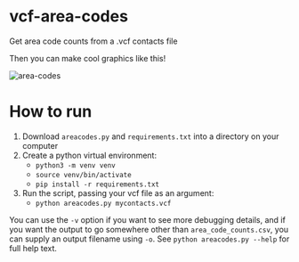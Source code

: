 # vcf-area-codes
Get area code counts from a .vcf contacts file

Then you can make cool graphics like this!

![area-codes](https://github.com/ZephArvanitis/vcf-area-codes/assets/4411956/6edfffb7-6c2d-43fb-b6fb-dff318569f45)

# How to run
1. Download `areacodes.py` and `requirements.txt` into a directory on your computer
2. Create a python virtual environment:
    - `python3 -m venv venv`
    - `source venv/bin/activate`
    - `pip install -r requirements.txt`
3. Run the script, passing your vcf file as an argument:
    - `python areacodes.py mycontacts.vcf`


You can use the `-v` option if you want to see more debugging details, and if you want the output to go somewhere other than `area_code_counts.csv`, you can supply an output filename using `-o`. See `python areacodes.py --help` for full help text.
